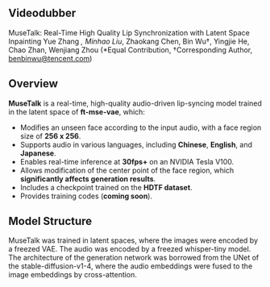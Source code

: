 ## Videodubber

MuseTalk: Real-Time High Quality Lip Synchronization with Latent Space Inpainting
Yue Zhang *, Minhao Liu*, Zhaokang Chen, Bin Wu†, Yingjie He, Chao Zhan, Wenjiang Zhou (*Equal Contribution, †Corresponding Author, benbinwu@tencent.com)


## Overview

**MuseTalk** is a real-time, high-quality audio-driven lip-syncing model trained in the latent space of **ft-mse-vae**, which:

- Modifies an unseen face according to the input audio, with a face region size of **256 x 256**.
- Supports audio in various languages, including **Chinese**, **English**, and **Japanese**.
- Enables real-time inference at **30fps+** on an NVIDIA Tesla V100.
- Allows modification of the center point of the face region, which **significantly affects generation results**.
- Includes a checkpoint trained on the **HDTF dataset**.
- Provides training codes (**coming soon**).

## Model Structure

MuseTalk was trained in latent spaces, where the images were encoded by a freezed VAE. The audio was encoded by a freezed whisper-tiny model. The architecture of the generation network was borrowed from the UNet of the stable-diffusion-v1-4, where the audio embeddings were fused to the image embeddings by cross-attention.
